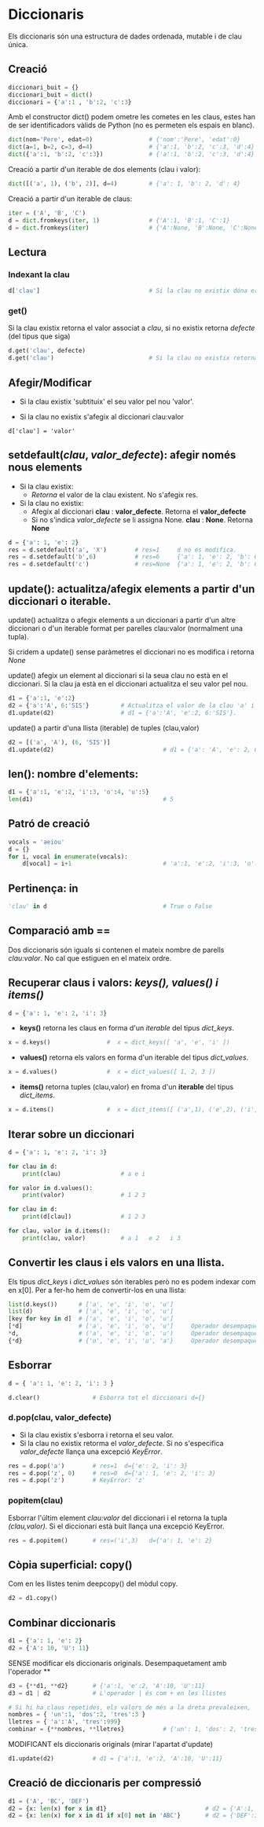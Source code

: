 # Diccionaris

 Els diccionaris són una estructura de dades ordenada, mutable i de clau única.


## Creació
```python
diccionari_buit = {}
diccionari_buit = dict()
diccionari = {'a':1 , 'b':2, 'c':3}
```

Amb el constructor dict() podem ometre les cometes en les claus, estes han de ser identificadors vàlids de Python (no es permeten els espais en blanc).
```python
dict(nom='Pere', edat=0)  				# {'nom':'Pere', 'edat':0}
dict(a=1, b=2, c=3, d=4)  				# {'a':1, 'b':2, 'c':3, 'd':4}
dict({'a':1, 'b':2, 'c':3})  			# {'a':1, 'b':2, 'c':3, 'd':4}
```

Creació a partir d'un iterable de dos elements (clau i valor):
```python
dict([('a', 1), ('b', 2)], d=4)			# {'a': 1, 'b': 2, 'd': 4}
```

Creació a partir d'un iterable de claus:
```python
iter = ('A', 'B', 'C')
d = dict.fromkeys(iter, 1)				# {'A':1, 'B':1, 'C':1}
d = dict.fromkeys(iter)					# {'A':None, 'B':None, 'C':None}
```


## Lectura
### Indexant la clau
```python
d['clau']    							# Si la clau no existix dóna error
```
### get()
Si la clau existix retorna el valor associat a _clau_, si no existix retorna _defecte_ (del tipus que siga)
```python
d.get('clau', defecte)
d.get('clau')  							# Si la clau no existix retorna None
```

## Afegir/Modificar

* Si la clau existix 'subtituix' el seu valor pel nou 'valor'.

* Si la clau no existix s'afegix al diccionari clau:valor
```
d['clau'] = 'valor'
```

## __setdefault__(_clau_, _valor_defecte_): afegir només nous elements 

* Si la clau existix:
	* _Retorna_ el valor de la clau existent. No s'afegix res.
* Si la clau no existix:
	* Afegix al diccionari __clau__ : __valor_defecte__. Retorna el __valor_defecte__
	* Si no s'indica _valor_defecte_ se li assigna None. __clau__ : __None__. Retorna __None__
```python
d = {'a': 1, 'e': 2}
res = d.setdefault('a', 'X')  		# res=1		d no es modifica.
res = d.setdefault('b',6)			# res=6		{'a': 1, 'e': 2, 'b': 6}
res = d.setdefault('c')				# res=None 	{'a': 1, 'e': 2, 'b': 6, 'c': None}
```


## __update()__: actualitza/afegix elements a partir d'un diccionari o iterable.

update() actualitza o afegix elements a un diccionari a partir d'un altre diccionari o d'un iterable format per parelles clau:valor (normalment una tupla).

Si cridem a update() sense paràmetres el diccionari no es modifica i
retorna _None_

update() afegix un element al diccionari si la seua clau no està en el diccionari. Si la clau ja està en el diccionari actualitza el seu valor pel nou.

```python
d1 = {'a':1, 'e':2}
d2 = {'a':'A', 6:'SIS'}			# Actualitza el valor de la clau 'a' i afegix 6:'SIS'
d1.update(d2)					# d1 = {'a':'A', 'e':2, 6:'SIS'}. 
```

update() a partir d'una llista (iterable) de tuples (clau,valor)
```python
d2 = [('a', 'A'), (6, 'SIS')]
d1.update(d2)								# d1 = {'a': 'A', 'e': 2, 6: 'SIS'}
```


## len(): nombre d'elements: 
```python
d1 = {'a':1, 'e':2, 'i':3, 'o':4, 'u':5}
len(d1)										# 5
```


## Patró de creació
```python
vocals = 'aeiou'
d = {}
for i, vocal in enumerate(vocals):
    d[vocal] = i+1              			# 'a':1, 'e':2, 'i':3, 'o':4, 'u':5}
```

## Pertinença: in
```python
'clau' in d									# True o False
```

## Comparació amb ==

Dos diccionaris són iguals si contenen el mateix nombre de parells _clau:valor_. No cal que estiguen en el mateix ordre.


## Recuperar claus i valors: _keys(), values() i items()_

```python
d = {'a': 1, 'e': 2, 'i': 3}
```

* __keys()__ retorna les claus en forma d'un _iterable_ del tipus _dict_keys_.
```python
x = d.keys() 				#  x = dict_keys([ 'a', 'e', 'i' ])
```

* __values()__ retorna els valors en forma d'un iterable del tipus _dict_values_.
```python
x = d.values()  			#  x = dict_values([ 1, 2, 3 ])
```

* __items()__ retorna tuples (clau,valor) en froma d'un __iterable__ del tipus _dict_items_. 
```python
x = d.items()				#  x = dict_items([ ('a',1), ('e',2), ('i',3) ])
```

## Iterar sobre un diccionari
```python
d = {'a': 1, 'e': 2, 'i': 3}
```
```python
for clau in d:
    print(clau)					# a e i

for valor in d.values():
    print(valor)				# 1 2 3

for clau in d:
    print(d[clau])				# 1 2 3

for clau, valor in d.items():
    print(clau, valor)			# a 1   e 2   i 3
```

## Convertir les claus i els valors en una llista.
Els tipus _dict_keys_ i _dict_values_ són iterables però no es podem indexar com en x[0]. Per a fer-ho hem de convertir-los en una llista:
```python
list(d.keys()) 		# ['a', 'e', 'i', 'o', 'u']
list(d)				# ['a', 'e', 'i', 'o', 'u']
[key for key in d]  # ['a', 'e', 'i', 'o', 'u']
[*d]  				# ['a', 'e', 'i', 'o', 'u']		Operador desempaquetador * sobre llistes
*d,  				# ('a', 'e', 'i', 'o', 'u')		Operador desempaquetador * sobre tuples
{*d}  				# {'o', 'e', 'i', 'u', 'a'}		Operador desempaquetador * sobre conjunts
```


## Esborrar
```python
d = { 'a': 1, 'e': 2, 'i': 3 }
```
```python
d.clear()				# Esborra tot el diccionari d={}
```

### d.pop(clau, valor_defecte)
* Si la clau existix s'esborra i retorna el seu valor.
* Si la clau no existix retorma el _valor_defecte_. Si no s'especifica _valor_defecte_ llança una excepció _KeyError_.
```python
res = d.pop('a')		# res=1	 d={'e': 2, 'i': 3}
res = d.pop('z', 0)		# res=0	 d={'a': 1, 'e': 2, 'i': 3}
res = d.pop('z')		# KeyError: 'z'
```

### popitem(clau)
Esborrar l'últim element _clau:valor_ del diccionari i el retorna la tupla _(clau,valor)_. Si el diccionari està buit llança una excepció KeyError.
```python
res = d.popitem()  		# res=('i',3)   d={'a': 1, 'e': 2}
```

##  Còpia superficial: copy()
Com en les llistes tenim deepcopy() del mòdul copy.
```python
d2 = d1.copy()
```

## Combinar diccionaris
```python
d1 = {'a': 1, 'e': 2}
d2 = {'A': 10, 'U': 11}
```
SENSE modificar els diccionaris originals. Desempaquetament amb l'operador **
```python
d3 = {**d1, **d2}		# {'a':1, 'e':2, 'A':10, 'U':11}
d3 = d1 | d2			# L'operador | és com + en les llistes
```

```python
# Si hi ha claus repetides, els valors de més a la dreta prevaleixen,
nombres = { 'un':1, 'dos':2, 'tres':3 }
lletres = { 'a':'A', 'tres':999}
combinar = {**nombres, **lletres}			# {'un': 1, 'dos': 2, 'tres': 999, 'a': 'A'}
```

MODIFICANT els diccionaris originals (mirar l'apartat d'update)
```python
d1.update(d2)			# d1 = {'a':1, 'e':2, 'A':10, 'U':11}
```


## Creació de diccionaris per compressió
```python
d1 = ('A', 'BC', 'DEF')
d2 = {x: len(x) for x in d1}							# d2 = {'A':1, 'BC':2, 'DEF':3}
d2 = {x: len(x) for x in d1 if x[0] not in 'ABC'}		# d2 = {'DEF':3}
```
